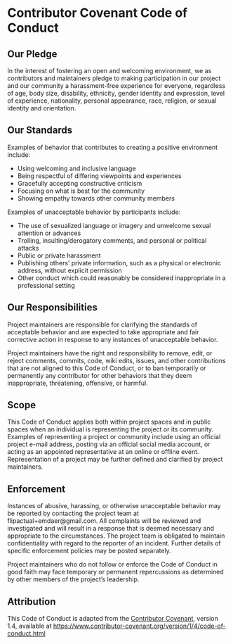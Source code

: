 <!--
  This file was generated by emdaer

  Its template can be found at .emdaer/CODE_OF_CONDUCT.emdaer.md
-->

<p><h1 id="contributor-covenant-code-of-conduct">Contributor Covenant Code of Conduct</h1></p>
<p><h2 id="our-pledge">Our Pledge</h2></p>
<p>In the interest of fostering an open and welcoming environment, we as
contributors and maintainers pledge to making participation in our project and
our community a harassment-free experience for everyone, regardless of age, body
size, disability, ethnicity, gender identity and expression, level of experience,
nationality, personal appearance, race, religion, or sexual identity and
orientation.</p>
<h2 id="our-standards">Our Standards</h2>
<p>Examples of behavior that contributes to creating a positive environment
include:</p>
<ul>
<li>Using welcoming and inclusive language</li>
<li>Being respectful of differing viewpoints and experiences</li>
<li>Gracefully accepting constructive criticism</li>
<li>Focusing on what is best for the community</li>
<li>Showing empathy towards other community members</li>
</ul>
<p>Examples of unacceptable behavior by participants include:</p>
<ul>
<li>The use of sexualized language or imagery and unwelcome sexual attention or
advances</li>
<li>Trolling, insulting/derogatory comments, and personal or political attacks</li>
<li>Public or private harassment</li>
<li>Publishing others’ private information, such as a physical or electronic
address, without explicit permission</li>
<li>Other conduct which could reasonably be considered inappropriate in a
professional setting</li>
</ul>
<h2 id="our-responsibilities">Our Responsibilities</h2>
<p>Project maintainers are responsible for clarifying the standards of acceptable
behavior and are expected to take appropriate and fair corrective action in
response to any instances of unacceptable behavior.</p>
<p>Project maintainers have the right and responsibility to remove, edit, or
reject comments, commits, code, wiki edits, issues, and other contributions
that are not aligned to this Code of Conduct, or to ban temporarily or
permanently any contributor for other behaviors that they deem inappropriate,
threatening, offensive, or harmful.</p>
<h2 id="scope">Scope</h2>
<p>This Code of Conduct applies both within project spaces and in public spaces
when an individual is representing the project or its community. Examples of
representing a project or community include using an official project e-mail
address, posting via an official social media account, or acting as an appointed
representative at an online or offline event. Representation of a project may be
further defined and clarified by project maintainers.</p>
<h2 id="enforcement">Enforcement</h2>
<p>Instances of abusive, harassing, or otherwise unacceptable behavior may be
reported by contacting the project team at flipactual+emdaer@gmail.com. All
complaints will be reviewed and investigated and will result in a response that
is deemed necessary and appropriate to the circumstances. The project team is
obligated to maintain confidentiality with regard to the reporter of an incident.
Further details of specific enforcement policies may be posted separately.</p>
<p>Project maintainers who do not follow or enforce the Code of Conduct in good
faith may face temporary or permanent repercussions as determined by other
members of the project’s leadership.</p>
<h2 id="attribution">Attribution</h2>
<p>This Code of Conduct is adapted from the <a href="https://www.contributor-covenant.org">Contributor Covenant</a>, version 1.4,
available at <a href="https://www.contributor-covenant.org/version/1/4/code-of-conduct.html">https://www.contributor-covenant.org/version/1/4/code-of-conduct.html</a></p>

